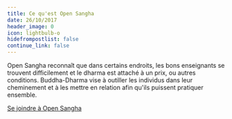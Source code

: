 ```yaml
---
title: Ce qu'est Open Sangha
date: 26/10/2017
header_image: 0
icon: lightbulb-o
hidefrompostlist: false
continue_link: false
---
```

Open Sangha reconnaît que dans certains endroits, les bons enseignants se trouvent difficilement et le dharma est attaché à un prix, ou autres conditions. Buddha-Dharma vise à outiller les individus dans leur cheminement et à les mettre en relation afin qu'ils puissent pratiquer ensemble.

[Se joindre à Open Sangha](/community)